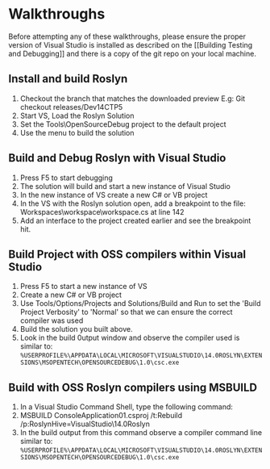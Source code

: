 # Walkthroughs

Before attempting any of these walkthroughs, please ensure the proper version of Visual Studio is installed as described on the [[Building Testing and Debugging]] and there is a copy of the git repo on your local machine.

## Install and build Roslyn

1. Checkout the branch that matches the downloaded preview E.g: Git checkout releases/Dev14CTP5
2. Start VS, Load the Roslyn Solution 
3. Set the Tools\OpenSourceDebug project to the default project 
4. Use the menu to build the solution 

## Build and Debug Roslyn with Visual Studio

1. Press F5 to start debugging 
2. The solution will build and start a new instance of Visual Studio 
3. In the new instance of VS create a new C# or VB project 
4. In the VS with the Roslyn solution open, add a breakpoint to the file: Workspaces\workspace\workspace.cs at line 142 
5. Add an interface to the project created earlier and see the breakpoint hit.

## Build Project with OSS compilers within Visual Studio

1. Press F5 to start a new instance of VS
2. Create a new C# or VB project
3. Use Tools/Options/Projects and Solutions/Build and Run to set the 'Build Project Verbosity' to 'Normal' so that we can ensure the correct compiler was used
4. Build the solution you built above.
5. Look in the build 0utput window and observe the compiler used is similar to: `%USERPROFILE%\APPDATA\LOCAL\MICROSOFT\VISUALSTUDIO\14.0ROSLYN\EXTENSIONS\MSOPENTECH\OPENSOURCEDEBUG\1.0\csc.exe`

## Build with OSS Roslyn compilers using MSBUILD

1.  In a Visual Studio Command Shell, type the following command:
2.  MSBUILD ConsoleApplication01.csproj /t:Rebuild /p:RoslynHive=VisualStudio\14.0Roslyn
3.  In the build output from this command observe a compiler command line similar to: `%USERPROFILE%\APPDATA\LOCAL\MICROSOFT\VISUALSTUDIO\14.0ROSLYN\EXTENSIONS\MSOPENTECH\OPENSOURCEDEBUG\1.0\csc.exe`
